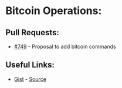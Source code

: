 [gist]:https://gist.github.com/anonhostpi/97d4bb3e9535c92b8173fae704b76264#file-_topics-0011-cmds-0003-bitcoin-md
[source]:https://github.com/anonhostpi/AUTOGPT.TRACKERS/blob/main/TOPICS/0011.CMDS/0003.BITCOIN.md
# Bitcoin Operations:
## Pull Requests:
- [#749][749] - Proposal to add bitcoin commands

## Useful Links:
- [Gist][gist] - [Source][source]

[749]:https://github.com/Significant-Gravitas/Auto-GPT/issues/749